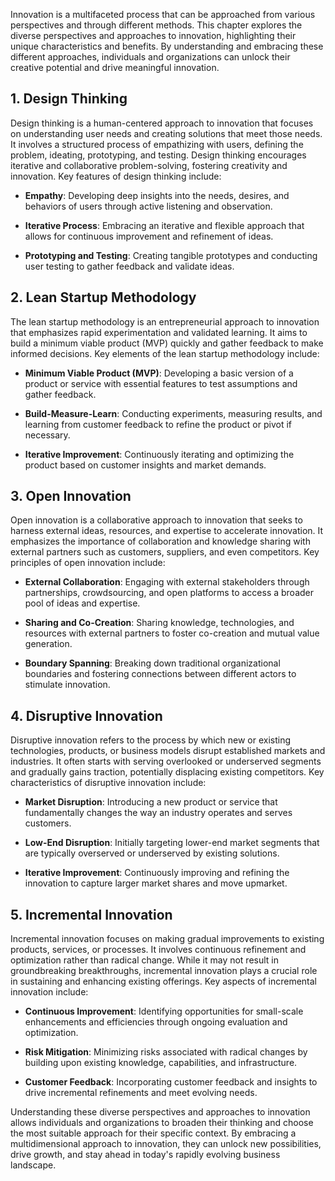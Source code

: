 
Innovation is a multifaceted process that can be approached from various perspectives and through different methods. This chapter explores the diverse perspectives and approaches to innovation, highlighting their unique characteristics and benefits. By understanding and embracing these different approaches, individuals and organizations can unlock their creative potential and drive meaningful innovation.

1\. **Design Thinking**
----------------------

Design thinking is a human-centered approach to innovation that focuses on understanding user needs and creating solutions that meet those needs. It involves a structured process of empathizing with users, defining the problem, ideating, prototyping, and testing. Design thinking encourages iterative and collaborative problem-solving, fostering creativity and innovation. Key features of design thinking include:

* **Empathy**: Developing deep insights into the needs, desires, and behaviors of users through active listening and observation.

* **Iterative Process**: Embracing an iterative and flexible approach that allows for continuous improvement and refinement of ideas.

* **Prototyping and Testing**: Creating tangible prototypes and conducting user testing to gather feedback and validate ideas.

2\. **Lean Startup Methodology**
-------------------------------

The lean startup methodology is an entrepreneurial approach to innovation that emphasizes rapid experimentation and validated learning. It aims to build a minimum viable product (MVP) quickly and gather feedback to make informed decisions. Key elements of the lean startup methodology include:

* **Minimum Viable Product (MVP)**: Developing a basic version of a product or service with essential features to test assumptions and gather feedback.

* **Build-Measure-Learn**: Conducting experiments, measuring results, and learning from customer feedback to refine the product or pivot if necessary.

* **Iterative Improvement**: Continuously iterating and optimizing the product based on customer insights and market demands.

3\. **Open Innovation**
----------------------

Open innovation is a collaborative approach to innovation that seeks to harness external ideas, resources, and expertise to accelerate innovation. It emphasizes the importance of collaboration and knowledge sharing with external partners such as customers, suppliers, and even competitors. Key principles of open innovation include:

* **External Collaboration**: Engaging with external stakeholders through partnerships, crowdsourcing, and open platforms to access a broader pool of ideas and expertise.

* **Sharing and Co-Creation**: Sharing knowledge, technologies, and resources with external partners to foster co-creation and mutual value generation.

* **Boundary Spanning**: Breaking down traditional organizational boundaries and fostering connections between different actors to stimulate innovation.

4\. **Disruptive Innovation**
----------------------------

Disruptive innovation refers to the process by which new or existing technologies, products, or business models disrupt established markets and industries. It often starts with serving overlooked or underserved segments and gradually gains traction, potentially displacing existing competitors. Key characteristics of disruptive innovation include:

* **Market Disruption**: Introducing a new product or service that fundamentally changes the way an industry operates and serves customers.

* **Low-End Disruption**: Initially targeting lower-end market segments that are typically overserved or underserved by existing solutions.

* **Iterative Improvement**: Continuously improving and refining the innovation to capture larger market shares and move upmarket.

5\. **Incremental Innovation**
-----------------------------

Incremental innovation focuses on making gradual improvements to existing products, services, or processes. It involves continuous refinement and optimization rather than radical change. While it may not result in groundbreaking breakthroughs, incremental innovation plays a crucial role in sustaining and enhancing existing offerings. Key aspects of incremental innovation include:

* **Continuous Improvement**: Identifying opportunities for small-scale enhancements and efficiencies through ongoing evaluation and optimization.

* **Risk Mitigation**: Minimizing risks associated with radical changes by building upon existing knowledge, capabilities, and infrastructure.

* **Customer Feedback**: Incorporating customer feedback and insights to drive incremental refinements and meet evolving needs.

Understanding these diverse perspectives and approaches to innovation allows individuals and organizations to broaden their thinking and choose the most suitable approach for their specific context. By embracing a multidimensional approach to innovation, they can unlock new possibilities, drive growth, and stay ahead in today's rapidly evolving business landscape.
